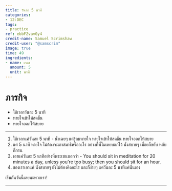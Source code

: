 ```yaml
---
title: วันละ 5 นาที
categories:
- 12:DEC
tags:
- practice
ref: ebbFZvavGy4
credit-name: Samuel Scrimshaw
credit-user: "@samscrim"
image: true
time: 49
ingredients:
- name: เวลา
  amount: 5
  unit: นาที
---
```


# ภารกิจ
 - ใช้เวลาวันละ 5 นาที
 - หายใจเข้าให้สดชื่น
 - หายใจออกให้สบาย

---

1. ใช้เวลาแค่วันละ 5 นาที - นั่งเฉยๆ แค่รู้ลมหายใจ หายใจเข้าให้สดชื่น หายใจออกให้สบาย
2. แค่ 5 นาที หายใจ ไม่ต้องจะเอาสมาธิหรืออะไร อย่างที่พี่โมเคยบอกไว้ นั่งสบายๆ เมื่อยก็ขยับ หลับก็กรน
3. เอาแค่วันละ 5 นาทีอย่างที่พระเซนบอกว่า - You should sit in meditation for 20 minutes a day, unless you're too busy; then you should sit for an hour.
4. ของเราเอาแค่ นั่งสบายๆ ยังไม่ต้องคิดอะไร และก็ง่ายๆ แค่วันละ 5 นาทีแค่นั้นเอง

เริ่มกันวันนี้เลยนะพวกเรา!

---
